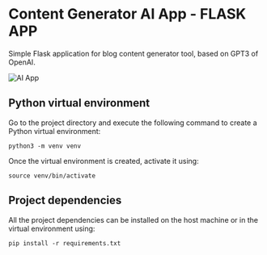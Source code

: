# Content Generator AI App - FLASK APP

Simple Flask application for blog content generator tool, based on GPT3 of OpenAI. 



![AI App](github.com/ivshin365/blog_content_generator_AI_Flask_APP/blob/main/app/static/screen1.png)


## Python virtual environment
Go to the project directory and execute the following command to create a Python virtual environment:

```
python3 -m venv venv
```
Once the virtual environment is created, activate it using:
```
source venv/bin/activate
```

## Project dependencies
All the project dependencies can be installed on the host machine or in the virtual environment using:
```
pip install -r requirements.txt
```
